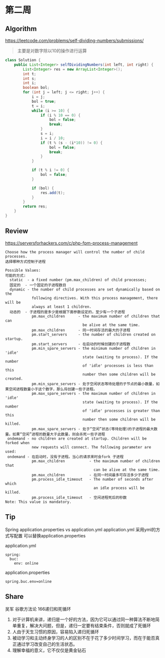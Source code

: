# 第二周

## Algorithm
https://leetcode.com/problems/self-dividing-numbers/submissions/
> 主要是对数字除以10的操作进行运算

```java
class Solution {
    public List<Integer> selfDividingNumbers(int left, int right) {
        List<Integer> res = new ArrayList<Integer>();
        int t;
        int s;
        int i;
        boolean bol;
        for (int j = left; j <= right; j++) {
            i = j;
            bol = true;
            t = i;
            while (i >= 10) {
                if (i % 10 == 0) {
                    bol = false;
                    break;
                }
                s = i;
                i = i / 10;
                if (t % (s - (i*10)) != 0) {
                    bol = false;
                    break;
                }
            }

            if (t % i != 0) {
                bol = false;
            }

            if (bol) {
                res.add(t);
            }
        }
        return res;
    }
}
```

## Review
https://serversforhackers.com/c/php-fpm-process-management

```
Choose how the process manager will control the number of child processes.
选择哪种方式控制子进程

Possible Values:
可能的方式:
  static  - a fixed number (pm.max_children) of child processes;
  固定的  - 一个固定的子进程数目
  dynamic - the number of child processes are set dynamically based on the
            following directives. With this process management, there will be
            always at least 1 children.
  动态的  - 子进程的是多少是根据下面参数设定的，至少有一个子进程
            pm.max_children      - the maximum number of children that can
                                   be alive at the same time.
            pm.max_children      - 同一时间存活的最大的子进程
            pm.start_servers     - the number of children created on startup.
            pm.start_servers     - 在启动的时候创建的子进程数
            pm.min_spare_servers - the minimum number of children in 'idle'
                                   state (waiting to process). If the number
                                   of 'idle' processes is less than this
                                   number then some children will be created.
            pm.min_spare_servers - 处于空闲状态等待处理的子节点的最小数量，如果空闲进程数量小于这个数字，那么将创建一些子进程。
            pm.max_spare_servers - the maximum number of children in 'idle'
                                   state (waiting to process). If the number
                                   of 'idle' processes is greater than this
                                   number then some children will be killed.
            pm.max_spare_servers - 处于“空闲”状态(等待处理)的子进程的最大数量。如果“空闲”进程的数量大于此数量，则会杀死一些子进程
 ondemand - no children are created at startup. Children will be forked when
            new requests will connect. The following parameter are used:
 ondemand - 在启动时，没有子进程。当心的请求来时会fork 子进程
            pm.max_children           - the maximum number of children that
                                        can be alive at the same time.
            pm.max_children           - 在同一时间最多可存活多少子进程
            pm.process_idle_timeout   - The number of seconds after which
                                        an idle process will be killed.
            pm.process_idle_timeout   - 空闲进程死后的秒数
Note: This value is mandatory.
```

## Tip
Spring  application.properties vs application.yml
application.yml 采用yml的方式写配置 可以替换application.properties

application.yml
```
spring:
  buc:
    env: online
```
application.properties
```
spring.buc.env=online
```
## Share
吴军 谷歌方法论 166递归和死循环
1. 对于计算机来讲，递归是一个好的方法，因为它可以通过同一种算法不断地简单重复，解决大问题，但是，递归一定要有结束条件，否则就成了死循环
2. 人由于天生习惯的原因，容易陷入递归死循环
3. 被动学习和主动终身学习的人的区别不在于花了多少时间学习，而在于能否真正通过学习改变自己的生活状态。
4. 理解幸福的意义，它不仅仅是黄金钻石

